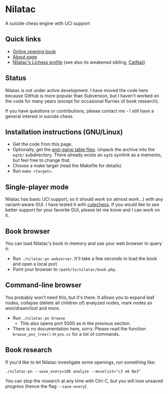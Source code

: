 # Nilatac

A suicide chess engine with UCI support

## Quick links

* [Online opening book](http://catalin.francu.com/nilatac/book.php)
* [About page](http://catalin.francu.com/nilatac/)
* [Nilatac's Lichess profile](https://lichess.org/@/NilatacBot) (see also its weakened sibling, [CatNail](https://lichess.org/@/CatNail))

## Status

Nilatac is not under active development. I have moved the code here because GitHub is more popular than Subversion, but I haven't worked on the code for many years (except for occasional flurries of book research).

If you have questions or contributions, please contact me - I still have a general interest in suicide chess.

## Installation instructions (GNU/Linux)

* Get the code from this page.
* Optionally, get the [end-game table files](http://catalin.francu.com/egtb.tar.xz). Unpack the archive into the `egtb/` subdirectory. There already exists an `egtb` symlink as a memento, but feel free to change that.
* Choose a make target (read the Makefile for details).
* Run `make <target>`.

## Single-player mode

Nilatac has basic UCI support, so it should work (or almost work...) with any variant-aware GUI. I have tested it with [cutechess](https://github.com/cutechess/cutechess). If you would like to see better support for your favorite GUI, please let me know and I can work on it.

## Book browser

You can load Nilatac's book in memory and use your web browser to query it:

* Run `./nilatac-pn webserver`. It'll take a few seconds to load the book and open a local port.
* Point your browser to `/path/to/nilatac/book.php`.

## Command-line browser

You probably won't need this, but it's there. It allows you to expand leaf nodes, collapse (delete all children of) analyzed nodes, mark nodes as won/drawn/lost and more.

* Run `./nilatac-pn browse`
  * This also opens port 5000 as in the previous section.
* There is no documentation here, sorry. Please read the function `browse_pns_tree()` in `pns.cc` for a list of commands.

## Book research

If you'd like to let Nilatac investigate some openings, run something like:

```
./nilatac-pn --save_every=100 analyze --movelist="c3 e6 Na3"
```

You can stop the research at any time with Ctrl-C, but you will lose unsaved progress (hence the flag `--save-every`).
